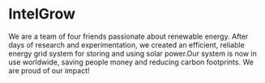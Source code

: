 # IntelGrow
We are a team of four friends passionate about renewable energy. After days of research and experimentation, we created an efficient, reliable energy grid system for storing and using solar power.Our system is now in use worldwide, saving people money and reducing carbon footprints. We are proud of our impact!
